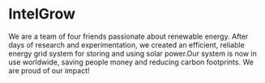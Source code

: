 # IntelGrow
We are a team of four friends passionate about renewable energy. After days of research and experimentation, we created an efficient, reliable energy grid system for storing and using solar power.Our system is now in use worldwide, saving people money and reducing carbon footprints. We are proud of our impact!
